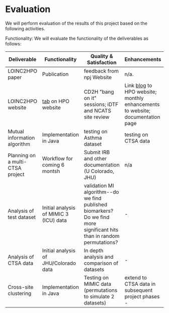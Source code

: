 # Evaluation

We will perform evaluation of the results of this project based on the following activities.


Functionality:
We will evaluate the functionality of the deliverables as follows:

Deliverable | Functionality | Quality & Satisfaction | Enhancements | Milestone
-- | -- | -- | -- | --
LOINC2HPO paper | Publication |  feedback from npj Website | n/a. | done, see [Zhang et al, 2019](https://www.nature.com/articles/s41746-019-0110-4).
LOINC2HPO website | [tab](https://hpo.jax.org/app/browse/term/HP:0002153) on HPO website | CD2H "bang on it" sessions; iDTF and NCATS site review | Link [blog](https://npjdigitalmedcommunity.nature.com/users/256992-aaron-zhang/posts/48542-integrating-laboratory-tests-for-deep-phenotyping-and-biomarker-discovery) to HPO website; monthly enhancements to website; documentation page| https://github.com/data2health/ehr2HPO.prj/milestone/4
Mutual information algorithm | Implementation in Java | testing on Asthma dataset | testing on CTSA data| https://github.com/data2health/ehr2HPO.prj/milestone/9
Planning on a multi-CTSA project  | Workflow for coming 6 montsh | Submit IRB and other documentation (U Colorado, JHU) | n/a| https://github.com/data2health/ehr2HPO.prj/milestone/6
Analysis of test dataset | Initial analysis of MIMIC 3 (ICU) data | validation MI algorithm--do we find published biomarkers? Do we find more significant hits than in random permutations? | -| https://github.com/data2health/ehr2HPO.prj/milestone/9
Analysis of CTSA data | Initial analysis of JHU/Colorado data | In depth analysis and comparison of datasets | - | https://github.com/data2health/ehr2HPO.prj/milestone/5
Cross-site clustering | Implementation in Java | Testing on MIMIC data (permutations to simulate 2 datasets) | extend to CTSA data in subsequent project phases -| https://github.com/data2health/ehr2HPO.prj/milestone/10

